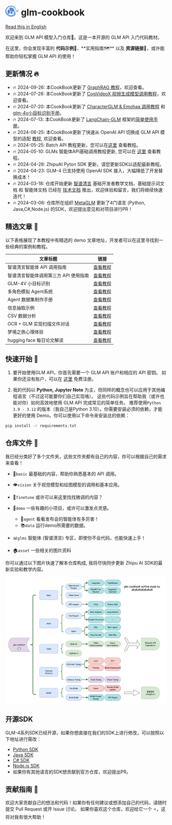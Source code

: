 <h1>
  <img src="asset/glm.png" alt="glm" style="height: 1.5em; vertical-align: bottom;" />
  glm-cookbook
</h1>

[Read this in English](README_en.md)

欢迎来到 GLM API 模型入门仓库📘。这是一本开源的 GLM API 入门代码教材。

在这里，你会发现丰富的 **代码示例👨‍**、**实用指南🗺**️ 以及 **资源链接🔗**，或许能帮助你轻松掌握 GLM API 的使用！

## 更新情况 🔥

+ 🔥 2024-09-26: 本CookBook更新了 [GraphRAG 教程](demo/graphrag)，欢迎查看。 
+ 🔥 2024-07-26: 本CookBook更新了 [CogVideoX 视频生成模型调用教程](vision/cogvideox_pysdk.ipynb)，欢迎查看。 
+ 🔥 2024-07-20: 本CookBook更新了 [CharacterGLM & Emohaa 调用教程](basic/character_glm_pysdk.ipynb) 和 [glm-4v小目标识别手册](vision/glm-v_small_text_recognition.ipynb)。
+ 🔥 2024-07-13: 本CookBook更新了 [LangChain-GLM](https://github.com/MetaGLM/langchain-glm)
  框架的[简单使用手册](glm_langchain_glm_framework.ipynb)。
+ 🔥 2024-06-25: 本CookBook更新了快速从 OpenAI API 切换成 GLM API 模型的适配 [教程](basic/openai2zhipu.ipynb), 欢迎查看。
+ 🔥 2024-05-25: Batch API 教程更新，您可以在[这里](basic/glm_batch_api.ipynb) 查看教程。
+ 🔥 2024-05-10: GLMs 智能体API基础调用教程更新, 您可以在 [这里](glms/glms_api_call.md) 查看教程。
+ 🔥 2024-04-28: ZhipuAI Pyton SDK 更新，请您更新SDK以适配最新教程。
+ 🔥 2024-04-23: GLM-4 已支持使用 OpenAI SDK 接入，大幅降低了开发替换成本！
+ 🔥 2024-03-18: 仓库开始更新 [智谱清言](glms) 基础开发者教学文档，基础提示词文档 和 智能体文档
  已经在 [技术文档](https://zhipu-ai.feishu.cn/wiki/SPyFwjSI7iOCoCksq2sc3Eb7nXd) 推出，欢迎体验和留言，我们将继续快速迭代！
+ 🔥 2024-03-06: 仓库所在组织 [MetaGLM](https://github.com/MetaGLM) 更新了4门语言 (Python, Java,C#,Node.js)
  的SDK，欢迎提出意见和对项目进行PR！

## 精选文章 💫

以下表格展现了本教程中有精选的 demo 文章地址，开发者可以在这里寻找到一些经典的案例和教程。

| 文章标题                  | 链接                                                |
|-----------------------|---------------------------------------------------|
| 智谱清言智能体 API 调用指南      | [查看教程](glms/glms_api_call.md)                     |
| 智谱清言智能体调用第三方 API 使用指南 | [查看教程](glms/glms_custom_api_plugin.md)            |
| GLM-4V 小目标识别          | [查看教程](vision/glm-v_small_text_recognition.ipynb) |
| 多角色模拟 Agent系统         | [查看教程](demo/agent/glm_multi_role_division.ipynb)  |
| Agent 数据集制作手册         | [查看教程](demo/generate_agent_dataset)               |
| 信息抽取示例                | [查看教程](demo/glm_infomation_extraction.ipynb)      |
| CSV 数据分析              | [查看教程](demo/glm_csv_data_analysis.ipynb)          |
| OCR + GLM 实现扫描文件对话    | [查看教程](demo/ppocr_glm.ipynb)                      |
| 梦境之旅心理体验              | [查看教程](demo/interpretationo_dreams)               |
| hugging face 每日论文解读   | [查看教程](demo/hf-daily-paper-newsletter-chinese)    |

## 快速开始 🚀

1. 要开始使用GLM API，你首先需要一个 GLM API 账户和相应的 API 密钥。
   如果你还没有账户，可以在 [这里](https://zhipuaishengchan.datasink.sensorsdata.cn/t/Q) 免费注册。

2. 我的代码以 **Python, Jupyter Note** 为主，但同样的概念也可以应用于其他编程语言（不过这可能要你们自己实现咯）。
   这些代码示例旨在帮助我（或许也能对你）如何高效地使用 GLM API 完成常见的简单任务。 推荐使用`Python 3.9 - 3.12`
   的版本（我自己是Python 3.10）。你需要安装必须的依赖，才能更好的使用 Demo。你可以使用以下命令来安装总的依赖：

```bash
pip install -r requirements.txt
```

## 仓库文件 📂

我已经分类好了多个文件夹，这些文件夹都有自己的内容，你可以根据自己的需求来查看！

+ 🌱`basic` 最基础的内容，帮助你熟悉基本的 API 调用。

+ 👁️`vision` 关于视觉模型和绘图模型的调用和基本应用。

+ 🔧`finetune` 或许可以来这里找找微调的内容？

+ 🎉`demo` 一些有趣的小项目，或许可以激发点灵感。
    + 🤖`agent` 看看发布会的智能体有多厉害！
    + 📚`data` 运行demo所需要的数据。

+ 📊`glms` 智能体 (智谱清言) 专区，即使你不会代码，也能快速上手！

+ 🏠`asset` 一些相关的图片资料

你可以通过以下图片快速了解本仓库构成, 我将尽快同步更新 Zhipu AI SDK的最新实验和教学内容。

![实现原理图](asset/plan.png)

## 开源SDK

GLM-4系列SDK已经开源，如果你想直接在我们的SDK上进行修改，可以按照以下地址进行需改：

+ [Python SDK](https://github.com/MetaGLM/zhipuai-sdk-python-v4)
+ [Java SDK](https://github.com/MetaGLM/zhipuai-sdk-java-v4)
+ [C# SDK](https://github.com/MetaGLM/zhipuai-sdk-csharp-v4)
+ [Node.js SDK](https://github.com/MetaGLM/zhipuai-sdk-nodejs-v4)
+ 如果你有其他语言的SDK想贡献到官方仓库，欢迎提出PR。

## 贡献指南 🤝

欢迎大家贡献自己的想法和代码！如果你有任何建议或想添加自己的代码，请随时提交 Pull Request 或开 Issue 讨论。
如果你喜欢这个仓库，欢迎给它一个 ⭐，这将对我有很大帮助！
